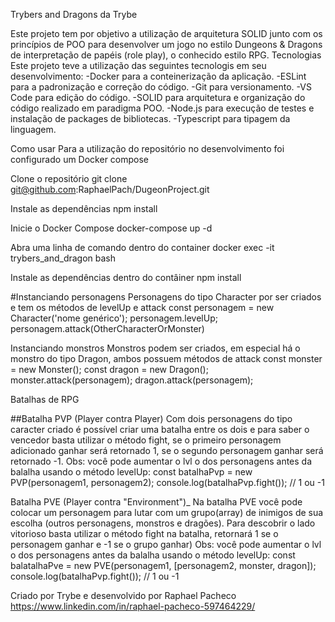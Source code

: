 Trybers and Dragons da Trybe

Este projeto tem por objetivo a utilização de arquitetura SOLID junto com os princípios de POO para desenvolver um jogo no estilo Dungeons & Dragons de interpretação de papéis (role play), o conhecido estilo RPG.
Tecnologias
Este projeto teve a utilização das seguintes tecnologis em seu desenvolvimento:
-Docker para a conteinerização da aplicação.
-ESLint para a padronização e correção do código.
-Git para versionamento.
-VS Code para edição do código.
-SOLID para arquitetura e organização do código realizado em paradigma POO.
-Node.js para execução de testes e instalação de packages de bibliotecas.
-Typescript para tipagem da linguagem.

Como usar
Para a utilização do repositório no desenvolvimento foi configurado um Docker compose

Clone o repositório
git clone git@github.com:RaphaelPach/DugeonProject.git

Instale as dependências
npm install

Inicie o Docker Compose
docker-compose up -d

Abra uma linha de comando dentro do container
docker exec -it trybers_and_dragon bash

Instale as dependências dentro do contâiner
npm install


#Instanciando personagens Personagens do tipo Character por ser criados e tem os métodos de levelUp e attack
const personagem = new Character('nome genérico');
personagem.levelUp;
personagem.attack(OtherCharacterOrMonster)


Instanciando monstros
Monstros podem ser criados, em especial há o monstro do tipo Dragon, ambos possuem métodos de attack
const monster = new Monster();
const dragon = new Dragon();
monster.attack(personagem);
dragon.attack(personagem);


Batalhas de RPG

##Batalha PVP (Player contra Player) Com dois personagens do tipo caracter criado é possível criar uma batalha entre os dois e para saber o vencedor basta utilizar o método fight, se o primeiro personagem adicionado ganhar será retornado 1, se o segundo personagem ganhar será retornado -1. Obs: você pode aumentar o lvl o dos personagens antes da balalha usando o método levelUp:
const batalhaPvp = new PVP(personagem1, personagem2);
console.log(batalhaPvp.fight()); // 1 ou -1


Batalha PVE (Player contra "Environment")_
Na batalha PVE você pode colocar um personagem para lutar com um grupo(array) de inimigos de sua escolha (outros personagens, monstros e dragões). Para descobrir o lado vitorioso basta utilizar o método fight na batalha, retornará 1 se o personagem ganhar e -1 se o grupo ganhar) Obs: você pode aumentar o lvl o dos personagens antes da balalha usando o método levelUp:
const balatalhaPve = new PVE(personagem1, [personagem2, monster, dragon]);
console.log(batalhaPvp.fight()); // 1 ou -1



Criado por Trybe e desenvolvido por Raphael Pacheco https://www.linkedin.com/in/raphael-pacheco-597464229/


